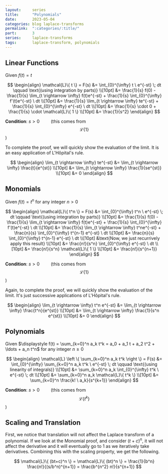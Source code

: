 ```yaml
---
layout:     series
title:      "Polynomials"
date:       2023-05-04
categories: blog laplace-transforms
permalink:  ":categories/:title/"
part:       3
series:     laplace-transforms
tags:       laplace-transform, polynomials
---
```


## Linear Functions

Given $f(t) = t$

$$
\begin{align}
    \mathcal{L}\{ t \} = F(s) 
    &= \int_{0}^{\infty} t \ e^{-st} \; dt \qquad \text{(using integration by parts)} \\[10pt]
    &= \frac{1}{s} f(0) - \frac{1}{s} \lim_{t \rightarrow \infty} f(t)e^{-st} + \frac{1}{s} \int_{0}^{\infty} f'(t)e^{-st} \ dt \\[10pt]
    &= \frac{1}{s} \lim_{t \rightarrow \infty} te^{-st} + \frac{1}{s} \int_{0}^{\infty} e^{-st} \ dt \\[10pt]
    &= \frac{1}{s} \cdot 0 + \frac{1}{s} \cdot \mathcal{L}\{ 1 \} \\[10pt]
    &= \frac{1}{s^2}
\end{align}
$$

**Condition**: $s > 0$ &emsp;&emsp; (this comes from $$\mathcal{L}\{ 1 \}$$)

To complete the proof, we will quickly show the evaluation of the limit. It is an easy application of L'H&ocirc;pital's rule.

$$
\begin{align}
    \lim_{t \rightarrow \infty} te^{-st}
    &= \lim_{t \rightarrow \infty} \frac{t}{e^{st}} \\[10pt]
    &= \lim_{t \rightarrow \infty} \frac{1}{se^{st}} \\[10pt]
    &= 0
\end{align}
$$

## Monomials

Given $f(t) = t^n$ for any integer $n > 0$

$$
\begin{align}
    \mathcal{L}\{ t^n \} = F(s) 
    &= \int_{0}^{\infty} t^n \ e^{-st} \; dt \qquad \text{(using integration by parts)} \\[10pt]
    &= \frac{1}{s} f(0) - \frac{1}{s} \lim_{t \rightarrow \infty} f(t)e^{-st} + \frac{1}{s} \int_{0}^{\infty} f'(t)e^{-st} \ dt \\[10pt]
    &= \frac{1}{s} \lim_{t \rightarrow \infty} t^ne^{-st} + \frac{n}{s} \int_{0}^{\infty} t^{n-1} e^{-st} \ dt \\[10pt]
    &= \frac{n}{s} \int_{0}^{\infty} t^{n-1} e^{-st} \ dt \\[10pt]
    &\text{Now, we just recurrively apply this result} \\[10pt]
    &= \frac{n!}{s^n} \int_{0}^{\infty} e^{-st} \ dt \\[10pt]
    &= \frac{n!}{s^n} \mathcal{L}\{ 1 \} \\[10pt]
    &= \frac{n!}{s^{n+1}}
\end{align}
$$

**Condition**: $s > 0$ &emsp;&emsp; (this comes from $$\mathcal{L}\{ 1 \}$$)


Again, to complete the proof, we will quickly show the evaluation of the limit. It's just successive applications of L'H&ocirc;pital's rule.

$$
\begin{align}
    \lim_{t \rightarrow \infty} t^n e^{-st}
    &= \lim_{t \rightarrow \infty} \frac{t^n}{e^{st}} \\[10pt]
    &= \lim_{t \rightarrow \infty} \frac{1}{s^n e^{st}} \\[10pt]
    &= 0
\end{align}
$$

## Polynomials

Given $\displaystyle f(t) = \sum_{k=0}^n a_k t^k = a_0 + a_1 t + a_2 t^2 + \ldots + a_n t^n$ for any integer $n \geq 0$

$$
\begin{align}
    \mathcal{L} \left \{ \sum_{k=0}^n a_k t^k \right \} = F(s) 
    &= \int_{0}^{\infty} \sum_{k=0}^n a_k t^k \ e^{-st} \; dt \qquad \text{(using linearity of integrals)} \\[10pt]
    &= \sum_{k=0}^n a_k \int_{0}^{\infty} t^k \ e^{-st} \; dt \\[10pt]
    &= \sum_{k=0}^n a_k \mathcal{L}\{ t^k \} \\[10pt]
    &= \sum_{k=0}^n \frac{k! \ a_k}{s^{k+1}}
\end{align}
$$

**Condition**: $s > 0$ &emsp;&emsp; (this comes from $$\mathcal{L}\{ t^k \}$$)


## Scaling and Translation

First, we notice that translation will not affect the Laplace transform of a polynomial. If we look at the Monomial proof, and consider $(t+c)^n$, it will not affect the derivative and it will eventually go to $1$ as we iteratively take derivatives. Combining this with the scaling property, we get the following.

$$
\mathcal{L}\{ (bt+c)^n \} = \mathcal{L}\{ (bt)^n \} = \frac{1}{b^n} \frac{n!}{(s/b^n)^{n+1}} = \frac{b^{n^2} n!}{s^{n+1}}
$$